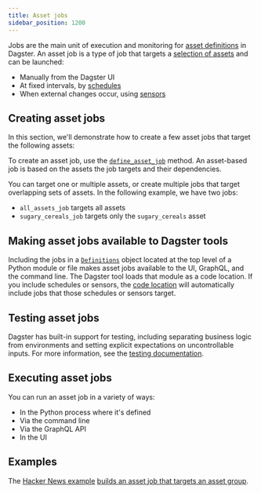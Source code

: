 ```yaml
---
title: Asset jobs
sidebar_position: 1200
---
```


Jobs are the main unit of execution and monitoring for [asset definitions](/guides/build/assets/defining-assets) in Dagster. An asset job is a type of job that targets a [selection of assets](/guides/build/assets/asset-selection-syntax) and can be launched:

- Manually from the Dagster UI
- At fixed intervals, by [schedules](/guides/automate/schedules)
- When external changes occur, using [sensors](/guides/automate/sensors)

## Creating asset jobs

In this section, we'll demonstrate how to create a few asset jobs that target the following assets:

<CodeExample path="docs_beta_snippets/docs_beta_snippets/guides/data-modeling/asset-jobs/asset-jobs.py" language="python" startAfter="start_marker_assets" endBefore="end_marker_assets" />

To create an asset job, use the [`define_asset_job`](/api/python-api/assets#dagster.define_asset_job) method. An asset-based job is based on the assets the job targets and their dependencies.

You can target one or multiple assets, or create multiple jobs that target overlapping sets of assets. In the following example, we have two jobs:

- `all_assets_job` targets all assets
- `sugary_cereals_job` targets only the `sugary_cereals` asset

<CodeExample path="docs_beta_snippets/docs_beta_snippets/guides/data-modeling/asset-jobs/asset-jobs.py" language="python" startAfter="start_marker_jobs" endBefore="end_marker_jobs" />

## Making asset jobs available to Dagster tools

Including the jobs in a [`Definitions`](/api/python-api/definitions) object located at the top level of a Python module or file makes asset jobs available to the UI, GraphQL, and the command line. The Dagster tool loads that module as a code location. If you include schedules or sensors, the [code location](/guides/deploy/code-locations) will automatically include jobs that those schedules or sensors target.

<CodeExample path="docs_snippets/docs_snippets/concepts/assets/jobs_to_definitions.py" />

## Testing asset jobs

Dagster has built-in support for testing, including separating business logic from environments and setting explicit expectations on uncontrollable inputs. For more information, see the [testing documentation](/guides/test).

## Executing asset jobs

You can run an asset job in a variety of ways:

- In the Python process where it's defined
- Via the command line
- Via the GraphQL API
- In the UI

## Examples

The [Hacker News example](https://github.com/dagster-io/dagster/tree/master/examples/project_fully_featured) [builds an asset job that targets an asset group](https://github.com/dagster-io/dagster/blob/master/examples/project_fully_featured/project_fully_featured/jobs.py).
